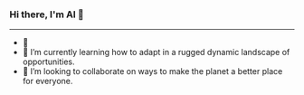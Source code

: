 ### Hi there, I'm Al 👋

<!--
**alflhomme/alflhomme** is a ✨ _special_ ✨ repository because its `README.md` (this file) appears on your GitHub profile.

Here are some ideas to get you started:

- 🔭 I’m currently working on ...
- 🌱 I’m currently learning ...
- 👯 I’m looking to collaborate on ...
- 🤔 I’m looking for help with ...
- 💬 Ask me about ...
- 📫 How to reach me: ...
- 😄 Pronouns: ...
- ⚡ Fun fact: ...
-->
---
- 🔭 
- 🌱 I’m currently learning how to adapt in a rugged  dynamic landscape of opportunities.
- 👯 I’m looking to collaborate on ways to make the planet a better place for everyone.
